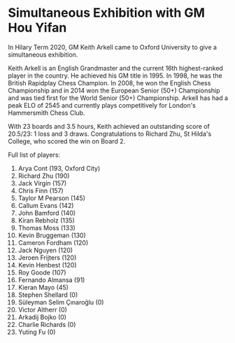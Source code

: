 # Simultaneous Exhibition with GM Hou Yifan

In Hilary Term 2020, GM Keith Arkell came to Oxford University to give a simultaneous exhibition.

Keith Arkell is an English Grandmaster and the current 16th highest-ranked player in the country. He achieved his GM title in 1995. In 1998, he was the British Rapidplay Chess Champion. In 2008, he won the English Chess Championship and in 2014 won the European Senior (50+) Championship and was tied first for the World Senior (50+) Championship. Arkell has had a peak ELO of 2545 and currently plays competitively for London's Hammersmith Chess Club.

With 23 boards and 3.5 hours, Keith achieved an outstanding score of 20.5/23: 1 loss and 3 draws. Congratulations to Richard Zhu, St Hilda's College, who scored the win on Board 2.

Full list of players:

1. Arya Cont (193, Oxford City)
2. Richard Zhu (190)
3. Jack Virgin (157)
4. Chris Finn (157)
5. Taylor M Pearson (145)
6. Callum Evans (142)
7. John Bamford (140)
8. Kiran Rebholz (135)
9. Thomas Moss (133)
10. Kevin Bruggeman (130)
11. Cameron Fordham (120)
12. Jack Nguyen (120)
13. Jeroen Frijters (120)
14. Kevin Henbest (120)
15. Roy Goode (107)
16. Fernando Almansa (91)
17. Kieran Mayo (45)
18. Stephen Shellard (0)
19. Süleyman Selim Çınaroğlu (0)
20. Victor Altherr (0)
21. Arkadij Bojko (0)
22. Charlie Richards (0)
23. Yuting Fu (0)

<Grid src='../images/arkell' enableLightbox=true ratio='4,3'/>